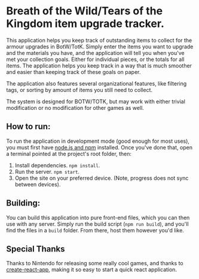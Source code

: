 # Breath of the Wild/Tears of the Kingdom item upgrade tracker.
This application helps you keep track of outstanding items to collect for the armour upgrades in BotW/TotK. Simply enter the items you want to upgrade and the materials you have, and the application will tell you when you've met your collection goals. Either for individual pieces, or the totals for all items. The application helps you keep track in a way that is much smoother and easier than keeping track of these goals on paper.

The application also features several organizational features, like filtering tags, or sorting by amount of items you still need to collect.

The system is designed for BOTW/TOTK, but may work with either trivial modification or no modification for other games as well.

## How to run:
To run the application in development mode (good enough for most uses), you must first have [node.js and npm](https://nodejs.org) installed. Once you've done that, open a terminal pointed at the project's root folder, then:
1. Install dependencies. `npm install`.
2. Run the server. `npm start`.
3. Open the site on your preferred device. (Note, progress does not sync between devices).

## Building:
You can build this application into pure front-end files, which you can then use with any server. Simply run the build script (`npm run build`), and you'll find the files in a `build` folder. From there, host them however you'd like.

## Special Thanks
Thanks to Nintendo for releasing some really cool games, and thanks to [create-react-app](https://create-react-app.dev/), making it so easy to start a quick react application.
